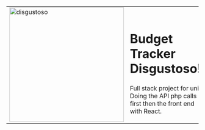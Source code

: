 <table>
  <tr>
    <td>
      <img src="https://github.com/user-attachments/assets/bc679ce7-3618-4370-bf26-8635ba70d381" alt="disgustoso" width="300"/>
    </td>
    <td>
      <h1>Budget Tracker Disgustoso!</h1>
      Full stack project for uni. Doing the API php calls first then the front end with React.
    </td>
  </tr>
</table>

